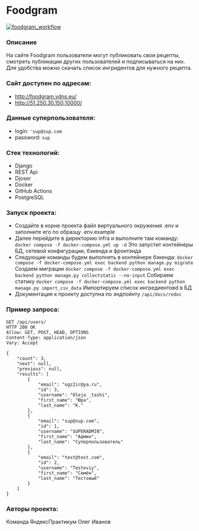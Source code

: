 # Foodgram
[![foodgram_workflow](https://github.com/k53n8/foodgram-project-react/actions/workflows/foodgram_workflow.yml/badge.svg)](https://github.com/k53n8/foodgram-project-react/actions/workflows/foodgram_workflow.yml)
### Описание
На сайте Foodgram пользователи могут публиковать свои рецепты, смотреть публикации других пользователей и подписываться на них.
Для удобства можно скачать список ингридентов для нужного рецепта.
### Сайт доступен по адресам:
- http://foodgram.ydns.eu/
- http://51.250.30.150:10000/
### Данные суперпользователя:
- login: `'sup@sup.com`
- password: `sup`
### Стек технологий:
- Django
- REST Api 
- Djoser
- Docker
- GitHub Actions
- PostgreSQL
### Запуск проекта:
- Создайте в корне проекта файл виртуального окружения .env и заполните его по образцу .env.example
- Далее перейдите в директорию infra и выполните там команду: `docker compose -f docker-compose.yml up -d`
Это запустит контейнеры БД, сетевой конфигурации, бэкенда и фронтэнда
- Следующие команды будем выполнять в контейнере бэкенда:
`docker compose -f docker-compose.yml exec backend python manage.py migrate`
Создаем миграции
`docker compose -f docker-compose.yml exec backend python manage.py collectstatic --no-input`
Собираем статику
`docker compose -f docker-compose.yml exec backend python manage.py import_csv_data`
Импортируем список ингредиентовd в БД
- Документация к проекту доступна по эндпойнту `/api/docs/redoc`
### Пример запроса:
```
GET /api/users/
HTTP 200 OK
Allow: GET, POST, HEAD, OPTIONS
Content-Type: application/json
Vary: Accept

{
    "count": 3,
    "next": null,
    "previous": null,
    "results": [
        {
            "email": "ogz2ir@ya.ru",
            "id": 3,
            "username": "Oleja _tashi",
            "first_name": "Юра",
            "last_name": "К."
        },
        {
            "email": "sup@sup.com",
            "id": 1,
            "username": "SUPERADMIN",
            "first_name": "Админ",
            "last_name": "Суперпользователь"
        },
        {
            "email": "test@test.com",
            "id": 2,
            "username": "Testoviy",
            "first_name": "Семён",
            "last_name": "Тестовый"
        }
    ]
}
```
### Авторы проекта:
Команда ЯндексПрактикум
Олег Иванов


